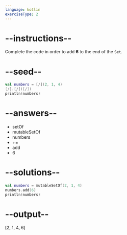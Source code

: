 ```yaml
---
language: kotlin
exerciseType: 2
---
```


# --instructions--

Complete the code in order to add __6__ to the end of the `Set`.

# --seed--

```kotlin
val numbers = [/](2, 1, 4)
[/].[/]([/])
println(numbers)
```

# --answers--

- setOf
- mutableSetOf
- numbers
-  += 
- add
- 6

# --solutions--

```kotlin
val numbers = mutableSetOf(2, 1, 4)
numbers.add(6)
println(numbers)
```

# --output--

[2, 1, 4, 6]
